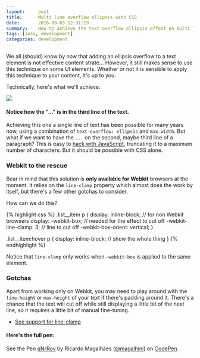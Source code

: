 ```yaml
---
layout:     post
title:      Multi line overflow ellipsis with CSS
date:       2016-08-03 12:31:19
summary:    How to achieve the text overflow ellipsis effect on multi line content, using only CSS.
tags: [sass, development]
categories: development
---
```


We all (should) know by now that adding an ellipsis overflow to a text element is not effective content strate...
However, it still makes sense to use this technique on some UI elements. Whether or not it is sensible to apply this technique to your content, it's up to you.

Technically, here's what we'll achieve:

![](https://cldup.com/67BFMCcvIm.gif)

#### Notice how the "..." is in the third line of the text.

Achieving this one a single line of text has been possible for many years now, using a combination of `text-overflow: ellipsis` and `max-width`. But what if we want to have the `...` on the second, maybe third line of a paragraph?
This is easy to [hack with JavaScript](https://github.com/josephschmitt/Clamp.js), truncating it to a maximum number of characters. But it should be possible with CSS alone.

### Webkit to the rescue

Bear in mind that this solution is **only available for Webkit** browsers at the moment. It relies on the `line-clamp` property which almost does the work by itself, but there's a few other gotchas to consider.

How can we do this?

{% highlight css %}
.list__item p {
  display: inline-block; // for non Webkit browsers
  display: -webkit-box;  // needed for the effect to cut off
  -webkit-line-clamp: 3;  // line to cut off
  -webkit-box-orient: vertical;
}

.list__item:hover p {
  display: inline-block; // show the whole thing
}
{% endhighlight %}

Notice that `line-clamp` only works when `-webkit-box` is applied to the same element.

### Gotchas

Apart from working only on Webkit, you may need to play around with the `line-height` or `max-height` of your text if there's padding around it. There's a chance that the text will cut off while still displaying a little bit of the next line, so it requires a little bit of manual fine-tuning.

- [See support for line-clamp](http://caniuse.com/#feat=css-line-clamp)

#### Here's the full pen:

<p data-height="265" data-theme-id="0" data-slug-hash="qNrRov" data-default-tab="result" data-user="magalhini" data-embed-version="2" class="codepen">See the Pen <a href="http://codepen.io/magalhini/pen/qNrRov/">qNrRov</a> by Ricardo Magalhães (<a href="http://codepen.io/magalhini">@magalhini</a>) on <a href="http://codepen.io">CodePen</a>.</p>
<script async src="//assets.codepen.io/assets/embed/ei.js"></script>
